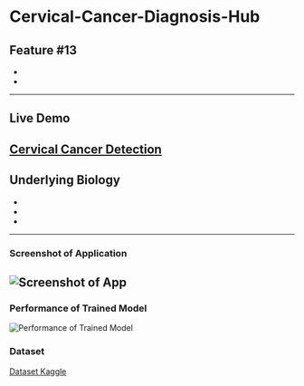 # Cervical-Cancer-Diagnosis-Hub
Feature #13
-
-
-
---
## Live Demo
[Cervical Cancer Detection](https://reliance-fyp.github.io/Cervical-Cancer-Diagnosis-Hub/)
---

## Underlying Biology
-
-
-
---
### Screenshot of Application
![Screenshot of App](https://raw.githubusercontent.com/Reliance-FYP/Cervical-Cancer-Diagnosis-Hub/main/app.png)
---

### Performance of Trained Model
![Performance of Trained Model](https://raw.githubusercontent.com/Reliance-FYP/Cervical-Cancer-Diagnosis-Hub/main/perfromance.png)

### Dataset
[Dataset Kaggle](https://www.kaggle.com/datasets/ofriharel/224-224-cervical-cancer-screening)
